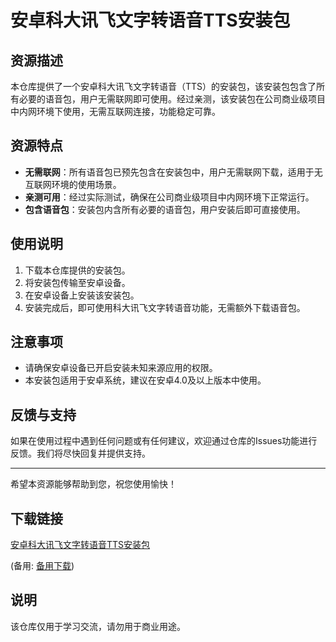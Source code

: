 # 安卓科大讯飞文字转语音TTS安装包

## 资源描述
本仓库提供了一个安卓科大讯飞文字转语音（TTS）的安装包，该安装包包含了所有必要的语音包，用户无需联网即可使用。经过亲测，该安装包在公司商业级项目中内网环境下使用，无需互联网连接，功能稳定可靠。

## 资源特点
- **无需联网**：所有语音包已预先包含在安装包中，用户无需联网下载，适用于无互联网环境的使用场景。
- **亲测可用**：经过实际测试，确保在公司商业级项目中内网环境下正常运行。
- **包含语音包**：安装包内含所有必要的语音包，用户安装后即可直接使用。

## 使用说明
1. 下载本仓库提供的安装包。
2. 将安装包传输至安卓设备。
3. 在安卓设备上安装该安装包。
4. 安装完成后，即可使用科大讯飞文字转语音功能，无需额外下载语音包。

## 注意事项
- 请确保安卓设备已开启安装未知来源应用的权限。
- 本安装包适用于安卓系统，建议在安卓4.0及以上版本中使用。

## 反馈与支持
如果在使用过程中遇到任何问题或有任何建议，欢迎通过仓库的Issues功能进行反馈。我们将尽快回复并提供支持。

---

希望本资源能够帮助到您，祝您使用愉快！

## 下载链接
[安卓科大讯飞文字转语音TTS安装包](https://pan.quark.cn/s/c0c9a9718d8d) 

(备用: [备用下载](https://pan.baidu.com/s/1Wis5prXhC8yPXvoU6IPrHA?pwd=1234))

## 说明

该仓库仅用于学习交流，请勿用于商业用途。
